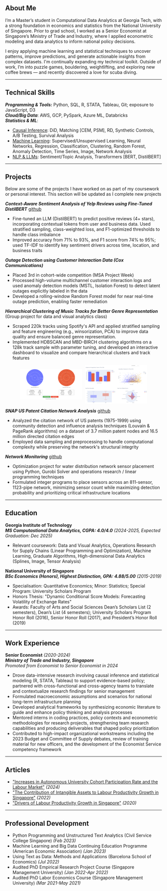## About Me
I’m a Master’s student in Computational Data Analytics at Georgia Tech, with a strong foundation in economics and statistics from the National University of Singapore. Prior to grad school, I worked as a Senior Economist at Singapore’s Ministry of Trade and Industry, where I applied econometric modeling and data analytics to inform national policy decisions.

I enjoy applying machine learning and statistical techniques to uncover patterns, improve predictions, and generate actionable insights from complex datasets. I'm continually expanding my technical toolkit. Outside of work, I’m into puzzle games, bouldering, weightlifting, and exploring new coffee brews — and recently discovered a love for scuba diving.

---

## Technical Skills
***Programming & Tools:*** Python, SQL, R, STATA, Tableau, Git; exposure to JavaScript, D3  
***Cloud/Big Data***: AWS, GCP, PySpark, Azure ML, Databricks   
***Statistics & ML***: 
- <u>Causal Inference</u>: DiD, Matching [CEM, PSM], RD, Synthetic Controls, A/B Testing, Survival Analysis
- <u>Machine Learning</u>: Supervised/Unsupervised Learning, Neural Networks, Regression, Classification, Clustering, Random Forest, Anomaly Detection, Time Series, Image, Network Analysis 
- <u>NLP & LLMs</u>: Sentiment/Topic Analysis, Transformers [BERT, DistilBERT]

---

## Projects
Below are some of the projects I have worked on as part of my coursework or personal interest. This section will be updated as I complete new projects      

***Context-Aware Sentiment Analysis of Yelp Reviews using Fine-Tuned DistilBERT*** [github](https://github.com/jesstingjh/contextual-sentiment-yelp)
- Fine-tuned an LLM (DistilBERT) to predict positive reviews (4+ stars), incorporating contextual tokens from user and business data. Used stratified sampling, class-weighted loss, and F1-optimized thresholds to handle class imbalance
- Improved accuracy from 71% to 93%, and F1 score from 74% to 95%; used TF-IDF to identify key sentiment drivers across time, location, and business traits

***Outage Detection using Customer Interaction Data (Cox Communications)*** 
- Placed 3rd in cohort-wide competition (MSA Project Week)
- Processed high-volume multichannel customer interaction logs and used anomaly detection models (MSTL, Isolation Forest) to detect latent outages explicitly labeled in the data
- Developed a rolling-window Random Forest model for near real-time outage prediction, enabling faster remediation

***Hierarchical Clustering of Music Tracks for Better Genre Representation***      
(Group project for data and visual analytics class)
- Scraped 220k tracks using Spotify's API and applied stratified sampling and feature engineering (e.g., winsorization, PCA) to improve data quality and ensure balanced genre representation. 
- Implemented HDBSCAN and MBD-BIRCH clustering algorithms on a 128k track sample with parameter tuning, and developed an interactive dashboard to visualize and compare hierarchical clusters and track features
<div style="display: flex; justify-content: center; align-items: center; gap: 10px;">
    <img src="/assets/dva/dva_dashboard1.png" alt="Top Part" style="max-width: 100%; width: 200px;"/>
    <img src="/assets/dva/dva_dashboard2.png" alt="Bottom Part" style="max-width: 100%; width: 200px;"/>
</div>      

***SNAP US Patent Citation Network Analysis*** [github](https://github.com/jesstingjh/patent-citation-network)
- Analyzed the citation network of US patents (1975-1999) using community detection and influence analysis techniques (Louvain & PageRank algorithms) on a dataset of 3.7 million patent nodes and 16.5 million directed citation edges
- Employed data sampling and preprocessing to handle computational complexity while preserving the network's structural integrity

***Network Monitoring*** [github](https://github.com/jesstingjh/network-monitoring)     
- Optimization project for water distribution network sensor placement using Python, Gurobi Solver and operations research / linear programming techniques 
- Formulated integer programs to place sensors across an 811-sensor, 1123-pipe network, minimizing sensor count while maximizing detection probability and prioritizing critical infrastructure locations 

---

## Education
**Georgia Institute of Technology**   
***MS Computastional Data Analytics, CGPA: 4.0/4.0*** *(2024-2025, Expected Graduation: Dec 2025)*  
- Relevant coursework: Data and Visual Analytics, Operations Research for Supply Chains (Linear Programming and Optimization), Machine Learning, Graduate Algorithms, High-dimensional Data Analytics (Splines, Image, Tensor Analysis) 

**National University of Singapore**  
***BSc Economics (Honors), Highest Distinction, GPA: 4.88/5.00*** *(2015-2019)*   
- Specialisation: Quantitative Economics; Minor: Statistics; Special Program: University Scholars Program 
- Honors Thesis: "Dynamic Conditional Score Models: Forecasting Volatility of Exchange Rates"  
- Awards:  Faculty of Arts and Social Sciences Dean’s Scholars List (2 semesters), Dean’s List (4 semesters); University Scholars Program Honor Roll (2016), Senior Honor Roll (2017), and President’s Honor Roll (2019)   

---

## Work Experience
**Senior Economist** *(2020-2024)*    
***Ministry of Trade and Industry, Singapore***          
*Promoted from Economist to Senior Economist in 2024*    
- Drove data-intensive research involving causal inference and statistical modeling (R, STATA, Tableau) to support evidence-based policy; partnered with cross-functional and cross-agency teams to translate and contextualize research findings for senior management
- Formulated macroeconomic assumptions and scenarios for national long-term infrastructure planning
- Developed analytical frameworks by synthesizing economic literature to guide and enhance policy thinking and analysis processes
- Mentored interns in coding practices, policy contexts and econometric methodologies for research projects, strengthening team research capabilities and producing deliverables that shaped policy prioritization
- Contributed to high-impact organizational workstreams including the 2023 Budget and Committee of Supply debates, review of training material for new officers, and the development of the Economist Service competency framework

---

## Articles
- ["Increases in Autonomous University Cohort Participation Rate and the Labour Market"](https://www.mti.gov.sg/-/media/MTI/Resources/Economic-Survey-of-Singapore/2024/Economic-Survey-of-Singapore-First-Quarter-2024/FA_1Q24.pdf) *(2024)*
- ["The Contribution of Intangible Assets to Labour Productivity Growth in Singapore"](https://www.mti.gov.sg/-/media/MTI/Resources/Economic-Survey-of-Singapore/2022/Economic-Survey-of-Singapore-First-Quarter-2022/FA2_1Q22.pdf) *(2022)*
- ["Drivers of Labour Productivity Growth in Singapore"](https://www.mti.gov.sg/-/media/MTI/Resources/Economic-Survey-of-Singapore/2020/Economic-Survey-of-Singapore-Third-Quarter-2020/FA_3Q20.pdf) *(2020)*

---

## Professional Development
- Python Programming and Unstructured Text Analytics (Civil Service College Singapore) *(Feb 2023)*
- Machine Learning and Big Data Continuing Education Programme (American Economic Association) *(Jan 2023)*
- Using Text as Data: Methods and Applications (Barcelona School of Economics) *(Jul 2022)*
- Audited PhD Empirical Research Project Course (Singapore Management University) *(Jan 2022-Apr 2022)*
- Audited PhD Labor Economics Course (Singapore Management University) *(Mar 2021-May 2021)*